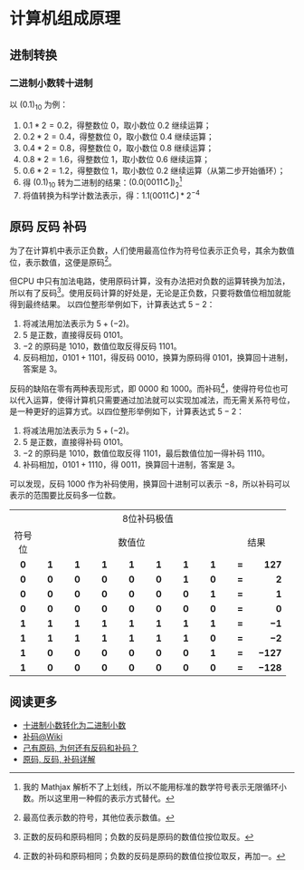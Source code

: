 # 计算机组成原理

## 进制转换

### 二进制小数转十进制

以 $(0.1)_{10}$ 为例：

1. $0.1 * 2 = 0.2$，得整数位 $0$，取小数位 $0.2$ 继续运算；
2. $0.2 * 2 = 0.4$，得整数位 $0$，取小数位 $0.4$ 继续运算；
3. $0.4 * 2 = 0.8$，得整数位 $0$，取小数位 $0.8$ 继续运算；
4. $0.8 * 2 = 1.6$，得整数位 $1$，取小数位 $0.6$ 继续运算；
5. $0.6 * 2 = 1.2$，得整数位 $1$，取小数位 $0.2$ 继续运算（从第二步开始循环）；
6. 得 $(0.1)_{10}$ 转为二进制的结果：$(0.0\lgroup0011\circlearrowright\rgroup)_2$[^mathjax]
7. 将值转换为科学计数法表示，得：$1.1\lgroup0011\circlearrowright\rgroup * 2^{-4}$

## 原码 反码 补码

为了在计算机中表示正负数，人们使用最高位作为符号位表示正负号，其余为数值位，表示数值，这便是原码[^原码]。

但CPU 中只有加法电路，使用原码计算，没有办法把对负数的运算转换为加法，所以有了反码[^反码]。使用反码计算的好处是，无论是正负数，只要将数值位相加就能得到最终结果。
以四位整形举例如下，计算表达式 $5 - 2$：

1. 将减法用加法表示为 $5 + (-2)$。
2. $5$ 是正数，直接得反码 $0101$。
3. $-2$ 的原码是 $1010$，数值位取反得反码 $1101$。
4. 反码相加，$0101 + 1101$，得反码 $0010$，换算为原码得 $0101$，换算回十进制，答案是 $3$。

反码的缺陷在零有两种表现形式，即 $0000$ 和 $1000$。而补码[^补码]，使得符号位也可以代入运算，使得计算机只需要通过加法就可以实现加减法，而无需关系符号位，是一种更好的运算方式。以四位整形举例如下，计算表达式 $5 - 2$：

1. 将减法用加法表示为 $5 + (-2)$。
2. $5$ 是正数，直接得补码 $0101$。
3. $-2$ 的原码是 $1010$，数值位取反得 $1101$，最后数值位加一得补码 $1110$。
4. 补码相加，$0101 + 1110$，得 $0011$，换算回十进制，答案是 $3$。

可以发现，反码 $1000$ 作为补码使用，换算回十进制可以表示 $-8$，所以补码可以表示的范围要比反码多一位数。

<table style="width:100%;" cellspacing="0">
    <tbody>
        <tr>
            <td align="center" colspan="10">8位补码极值</td>
        </tr>
        <tr>
            <td align="center">符号位</td>
            <td align="center" colspan="7">数值位</td>
            <td align="center" colspan="2">结果</td>
        </tr>
        <tr>
            <td align="center" style="width:2em;">
                <b>0</b>
            </td>
            <td align="center" style="width:2em;">
                <b>1</b>
            </td>
            <td align="center" style="width:2em;">
                <b>1</b>
            </td>
            <td align="center" style="width:2em;">
                <b>1</b>
            </td>
            <td align="center" style="width:2em;">
                <b>1</b>
            </td>
            <td align="center" style="width:2em;">
                <b>1</b>
            </td>
            <td align="center" style="width:2em;">
                <b>1</b>
            </td>
            <td align="center" style="width:2em;">
                <b>1</b>
            </td>
            <td align="center" style="width:2em;"><b>=</b></td>
            <td align="right" style="width:2em;"><b>127</b>
            </td>
        </tr>
        <tr>
            <td align="center" style="width:2em;">
                <b>0</b>
            </td>
            <td align="center" style="width:2em;">
                <b>0</b>
            </td>
            <td align="center" style="width:2em;">
                <b>0</b>
            </td>
            <td align="center" style="width:2em;">
                <b>0</b>
            </td>
            <td align="center" style="width:2em;">
                <b>0</b>
            </td>
            <td align="center" style="width:2em;">
                <b>0</b>
            </td>
            <td align="center" style="width:2em;">
                <b>1</b>
            </td>
            <td align="center" style="width:2em;">
                <b>0</b>
            </td>
            <td align="center" style="width:2em;"><b>=</b></td>
            <td align="right" style="width:2em;"><b>2</b>
            </td>
        </tr>
        <tr>
            <td align="center" style="width:2em;">
                <b>0</b>
            </td>
            <td align="center" style="width:2em;">
                <b>0</b>
            </td>
            <td align="center" style="width:2em;">
                <b>0</b>
            </td>
            <td align="center" style="width:2em;">
                <b>0</b>
            </td>
            <td align="center" style="width:2em;">
                <b>0</b>
            </td>
            <td align="center" style="width:2em;">
                <b>0</b>
            </td>
            <td align="center" style="width:2em;">
                <b>0</b>
            </td>
            <td align="center" style="width:2em;">
                <b>1</b>
            </td>
            <td align="center" style="width:2em;"><b>=</b></td>
            <td align="right" style="width:2em;"><b>1</b>
            </td>
        </tr>
        <tr>
            <td align="center" style="width:2em;">
                <b>0</b>
            </td>
            <td align="center" style="width:2em;">
                <b>0</b>
            </td>
            <td align="center" style="width:2em;">
                <b>0</b>
            </td>
            <td align="center" style="width:2em;">
                <b>0</b>
            </td>
            <td align="center" style="width:2em;">
                <b>0</b>
            </td>
            <td align="center" style="width:2em;">
                <b>0</b>
            </td>
            <td align="center" style="width:2em;">
                <b>0</b>
            </td>
            <td align="center" style="width:2em;">
                <b>0</b>
            </td>
            <td align="center" style="width:2em;"><b>=</b></td>
            <td align="right" style="width:2em;"><b>0</b>
            </td>
        </tr>
        <tr>
            <td align="center" style="width:2em;">
                <b>1</b>
            </td>
            <td align="center" style="width:2em;">
                <b>1</b>
            </td>
            <td align="center" style="width:2em;">
                <b>1</b>
            </td>
            <td align="center" style="width:2em;">
                <b>1</b>
            </td>
            <td align="center" style="width:2em;">
                <b>1</b>
            </td>
            <td align="center" style="width:2em;">
                <b>1</b>
            </td>
            <td align="center" style="width:2em;">
                <b>1</b>
            </td>
            <td align="center" style="width:2em;">
                <b>1</b>
            </td>
            <td align="center" style="width:2em;"><b>=</b></td>
            <td align="right" style="width:2em;"><b>−1</b>
            </td>
        </tr>
        <tr>
            <td align="center" style="width:2em;">
                <b>1</b>
            </td>
            <td align="center" style="width:2em;">
                <b>1</b>
            </td>
            <td align="center" style="width:2em;">
                <b>1</b>
            </td>
            <td align="center" style="width:2em;">
                <b>1</b>
            </td>
            <td align="center" style="width:2em;">
                <b>1</b>
            </td>
            <td align="center" style="width:2em;">
                <b>1</b>
            </td>
            <td align="center" style="width:2em;">
                <b>1</b>
            </td>
            <td align="center" style="width:2em;">
                <b>0</b>
            </td>
            <td align="center" style="width:2em;"><b>=</b></td>
            <td align="right" style="width:2em;"><b>−2</b>
            </td>
        </tr>
        <tr>
            <td align="center" style="width:2em;">
                <b>1</b>
            </td>
            <td align="center" style="width:2em;">
                <b>0</b>
            </td>
            <td align="center" style="width:2em;">
                <b>0</b>
            </td>
            <td align="center" style="width:2em;">
                <b>0</b>
            </td>
            <td align="center" style="width:2em;">
                <b>0</b>
            </td>
            <td align="center" style="width:2em;">
                <b>0</b>
            </td>
            <td align="center" style="width:2em;">
                <b>0</b>
            </td>
            <td align="center" style="width:2em;">
                <b>1</b>
            </td>
            <td align="center" style="width:2em;"><b>=</b></td>
            <td align="right" style="width:2em;"><b>−127</b>
            </td>
        </tr>
        <tr>
            <td align="center" style="width:2em;">
                <b>1</b>
            </td>
            <td align="center" style="width:2em;">
                <b>0</b>
            </td>
            <td align="center" style="width:2em;">
                <b>0</b>
            </td>
            <td align="center" style="width:2em;">
                <b>0</b>
            </td>
            <td align="center" style="width:2em;">
                <b>0</b>
            </td>
            <td align="center" style="width:2em;">
                <b>0</b>
            </td>
            <td align="center" style="width:2em;">
                <b>0</b>
            </td>
            <td align="center" style="width:2em;">
                <b>0</b>
            </td>
            <td align="center" style="width:2em;"><b>=</b></td>
            <td align="right" style="width:2em;"><b>−128</b>
            </td>
        </tr>
    </tbody>
</table>

## 阅读更多

* [十进制小数转化为二进制小数](https://www.runoob.com/w3cnote/decimal-decimals-are-converted-to-binary-fractions.html)
* [补码@Wiki](https://www.wikiwand.com/zh-cn/%E4%BA%8C%E8%A3%9C%E6%95%B8)
* [己有原码, 为何还有反码和补码？](https://blog.csdn.net/weixin_30954607/article/details/98083529?utm_medium=distribute.pc_relevant.none-task-blog-baidujs-4)
* [原码, 反码, 补码详解](https://www.cnblogs.com/zhangziqiu/archive/2011/03/30/ComputerCode.html)

[^原码]: 最高位表示数的符号，其他位表示数值。
[^反码]: 正数的反码和原码相同；负数的反码是原码的数值位按位取反。
[^补码]: 正数的补码和原码相同；负数的反码是原码的数值位按位取反，再加一。
[^mathjax]: 我的 Mathjax 解析不了上划线，所以不能用标准的数学符号表示无限循环小数。所以这里用一种假的表示方式替代。
